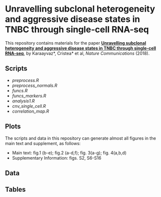 # Unravelling subclonal heterogeneity and aggressive disease states in TNBC through single-cell RNA-seq

This repository contains materials for the paper [**Unravelling subclonal heterogeneity and aggressive disease states in TNBC through single-cell RNA-seq**](https://www.nature.com/articles/s41467-018-06052-0), by Karaayvaz*, Cristea* et al, *Nature Communications* (2018).

## Scripts
* *preprocess.R*
* *preprocess_normals.R*
* *funcs.R*
* *funcs_markers.R*
* *analysis1.R*
* *cnv_single_cell.R*
* *correlation_map.R*

## Plots
The scripts and data in this repository can generate almost all figures in the main text and supplement, as follows:
* Main text: fig.1 (b-e); fig.2 (a-d,f); fig. 3(a-g); fig. 4(a,b,d)
* Supplementary Information: figs. S2, S6-S16

## Data

## Tables
